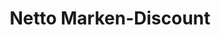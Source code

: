 ---
title: "Netto Marken-Discount"
url: /duisburg/netto-marken-discount-friedrich-ebert-strasse/
shop: Supermarkt
---